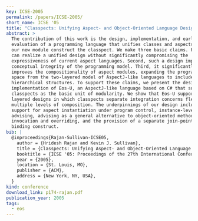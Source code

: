 ```yaml
---
key: ICSE-2005
permalink: /papers/ICSE-2005/
short_name: ICSE '05
title: "Classpects: Unifying Aspect- and Object-Oriented Language Design"
abstract: >
  The contribution of this work is the design, implementation, and early
  evaluation of a programming language that unifies classes and aspects. We call
  our new module construct the classpect. We make three basic claims. First, we
  can realize a unified design without significantly compromising the
  expressiveness of current aspect languages. Second, such a design improves the
  conceptual integrity of the programming model. Third, it significantly
  improves the compositionality of aspect modules, expanding the program design
  space from the two-layered model of AspectJ-like languages to include
  hierarchical structures. To support these claims, we present the design and
  implementation of Eos-U, an AspectJ-like language based on C# that supports
  classpects as the basic unit of modularity. We show that Eos-U supports
  layered designs in which classpects separate integration concerns flexibly at
  multiple levels of composition. The underpinnings of our design include
  support for aspect instantiation under program control, instance-level
  advising, advising as a general alternative to object-oriented method
  invocation and overriding, and the provision of a separate join-point-method
  binding construct.
bib: |
  @inproceedings{Rajan-Sullivan-ICSE05,
    author = {Hridesh Rajan and Kevin J. Sullivan},
    title = {Classpects: Unifying Aspect- and Object-Oriented Language Design},
    booktitle = {ICSE '05: Proceedings of the 27th International Conference on Software Engineering},
    year = {2005},
    location = {St. Louis, MO},
    publisher = {ACM},
    address = {New York, NY, USA},
  }
kind: conference
download_link: p174-rajan.pdf
publication_year: 2005
tags:
  - eos
---
```

